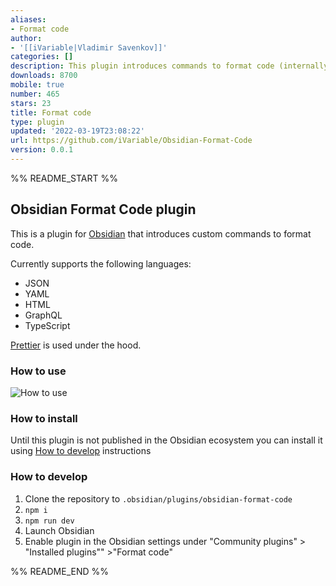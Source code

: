```yaml
---
aliases:
- Format code
author:
- '[[iVariable|Vladimir Savenkov]]'
categories: []
description: This plugin introduces commands to format code (internally uses prettier)
downloads: 8700
mobile: true
number: 465
stars: 23
title: Format code
type: plugin
updated: '2022-03-19T23:08:22'
url: https://github.com/iVariable/Obsidian-Format-Code
version: 0.0.1
---
```


%% README_START %%

## Obsidian Format Code plugin

This is a plugin for [Obsidian](https://obsidian.md) that introduces
custom commands to format code.

Currently supports the following languages:
- JSON
- YAML
- HTML
- GraphQL
- TypeScript

[Prettier](https://github.com/prettier/prettier) is used under the hood.

### How to use

![How to use](https://raw.githubusercontent.com/iVariable/Obsidian-Format-Code/HEAD/assets/obsidian-prettier-demo.gif)

### How to install

Until this plugin is not published in the Obsidian ecosystem you 
can install it using [How to develop](#how-to-develop) instructions

### How to develop

1. Clone the repository to `.obsidian/plugins/obsidian-format-code`
2. `npm i`
3. `npm run dev`
4. Launch Obsidian
5. Enable plugin in the Obsidian settings under "Community plugins" > "Installed plugins"" >"Format code"


%% README_END %%